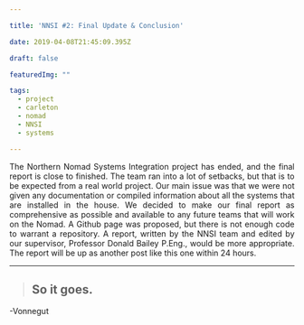 ```yaml
---

title: 'NNSI #2: Final Update & Conclusion'

date: 2019-04-08T21:45:09.395Z

draft: false

featuredImg: ""

tags: 
  - project
  - carleton
  - nomad
  - NNSI
  - systems

---
```


<DIV align="justify">

The Northern Nomad Systems Integration project has ended, and the final report is close to finished. The team ran into a lot of setbacks, but that is to be expected from a real world project. Our main issue was that we were not given any documentation or compiled information about all the systems that are installed in the house. We decided to make our final report as comprehensive as possible and available to any future teams that will work on the Nomad. A Github page was proposed, but there is not enough code to warrant a repository. A report, written by the NNSI team and edited by our supervisor, Professor Donald Bailey P.Eng., would be more appropriate. The report will be up as another post like this one within 24 hours.

</DIV>

---

> ## So it goes.
-Vonnegut